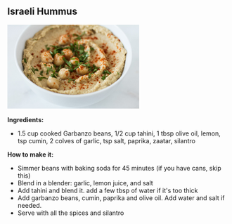 ## Israeli Hummus

![](hummus.png)

**Ingredients:**

* 1.5 cup cooked Garbanzo beans, 1/2 cup tahini, 1 tbsp olive oil, lemon, tsp cumin, 2 colves of garlic, tsp salt, paprika, zaatar, silantro

**How to make it:**

* Simmer beans with baking soda for 45 minutes (if you have cans, skip this)
* Blend in a blender: garlic, lemon juice, and salt
* Add tahini and blend it. add a few tbsp of water if it's too thick
* Add garbanzo beans, cumin, paprika and olive oil. Add water and salt if needed.
* Serve with all the spices and silantro
